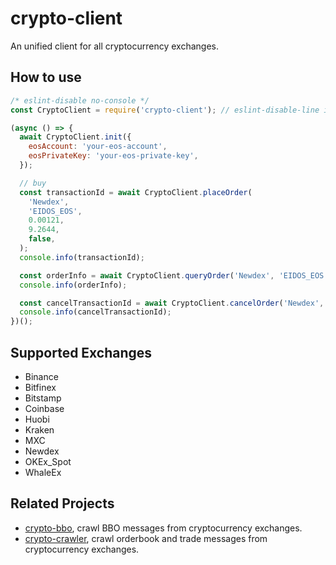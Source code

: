 # crypto-client

An unified client for all cryptocurrency exchanges.

## How to use

```javascript
/* eslint-disable no-console */
const CryptoClient = require('crypto-client'); // eslint-disable-line import/no-unresolved

(async () => {
  await CryptoClient.init({
    eosAccount: 'your-eos-account',
    eosPrivateKey: 'your-eos-private-key',
  });

  // buy
  const transactionId = await CryptoClient.placeOrder(
    'Newdex',
    'EIDOS_EOS',
    0.00121,
    9.2644,
    false,
  );
  console.info(transactionId);

  const orderInfo = await CryptoClient.queryOrder('Newdex', 'EIDOS_EOS', transactionId);
  console.info(orderInfo);

  const cancelTransactionId = await CryptoClient.cancelOrder('Newdex', 'EIDOS_EOS', transactionId);
  console.info(cancelTransactionId);
})();
```

## Supported Exchanges

- Binance
- Bitfinex
- Bitstamp
- Coinbase
- Huobi
- Kraken
- MXC
- Newdex
- OKEx_Spot
- WhaleEx

## Related Projects

- [crypto-bbo](https://www.npmjs.com/package/crypto-bbo), crawl BBO messages from cryptocurrency exchanges.
- [crypto-crawler](https://www.npmjs.com/package/crypto-crawler), crawl orderbook and trade messages from cryptocurrency exchanges.
